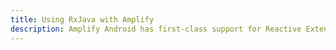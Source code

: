 ```yaml
---
title: Using RxJava with Amplify
description: Amplify Android has first-class support for Reactive Extensions / RxJava.
---
```


<inline-fragment platform="android" src="~/lib/project-setup/fragments/android/rxjava/rxjava.md"></inline-fragment>
